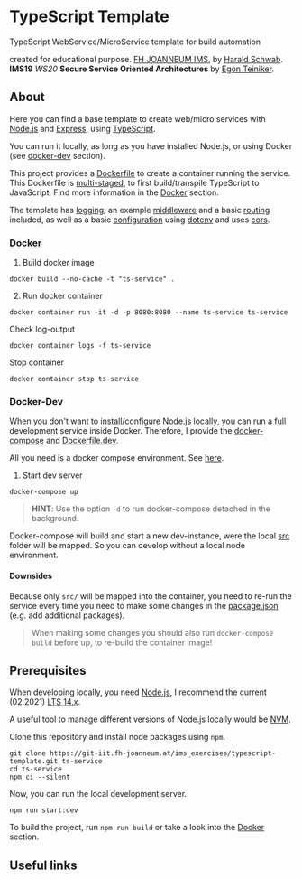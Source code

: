 # TypeScript Template

TypeScript WebService/MicroService template for build automation

created for educational purpose. [FH JOANNEUM IMS](https://www.fh-joanneum.at/ims/), by [Harald Schwab](mailto:harald.schwab@edu.fh-joanneum.at).  
**IMS19** *WS20* **Secure Service Oriented Architectures** by [Egon Teiniker](mailto:egon.teiniker@fh-joanneum.at).

## About
Here you can find a base template to create web/micro services with [Node.js](https://nodejs.org/en/) and [Express](https://expressjs.com/), using [TypeScript](https://www.typescriptlang.org/).

You can run it locally, as long as you have installed Node.js, or using Docker (see [docker-dev](#docker-dev) section).

This project provides a [Dockerfile](Dockerfile) to create a container running the service. This Dockerfile is [multi-staged](https://docs.docker.com/develop/develop-images/multistage-build/), to first build/transpile TypeScript to JavaScript. Find more information in the [Docker](#docker) section.

The template has [logging](src/util/logger/logger.ts), an example [middleware](src/app/middleware/logging/logging.ts) and a basic [routing](src/app/router.ts) included, as well as a basic [configuration](src/config/environment.ts) using [dotenv](https://www.npmjs.com/package/dotenv) and uses [cors](https://www.npmjs.com/package/cors).


### Docker

1. Build docker image
  ```console
  docker build --no-cache -t "ts-service" .
  ```
2. Run docker container
  ```console
  docker container run -it -d -p 8080:8080 --name ts-service ts-service
  ```

Check log-output
```console
docker container logs -f ts-service
```

Stop container
```console
docker container stop ts-service
```

### Docker-Dev

When you don't want to install/configure Node.js locally, you can run a full development service inside Docker. Therefore, I provide the [docker-compose](docker-compose.yml) and [Dockerfile.dev](Dockerfile.dev).

All you need is a docker compose environment. See [here](https://docs.docker.com/compose/install/).

1. Start dev server
  ```console
  docker-compose up
  ```
  > **HINT**: Use the option `-d` to run docker-compose detached in the background.

Docker-compose will build and start a new dev-instance, were the local [src](./src) folder will be mapped. So you can develop without a local node environment.

#### Downsides
Because only `src/` will be mapped into the container, you need to re-run the service every time you need to make some changes in the [package.json](package.json) (e.g. add additional packages).

> When making some changes you should also run `docker-compose build` before up, to re-build the container image!


## Prerequisites
When developing locally, you need [Node.js](https://nodejs.org/en/), I recommend the current (02.2021) [LTS 14.x](https://nodejs.org/dist/latest-v14.x/).

A useful tool to manage different versions of Node.js locally would be [NVM](https://github.com/nvm-sh/nvm).

Clone this repository and install node packages using `npm`.
```console
git clone https://git-iit.fh-joanneum.at/ims_exercises/typescript-template.git ts-service
cd ts-service
npm ci --silent
```

Now, you can run the local development server.
```console
npm run start:dev
```

To build the project, run `npm run build` or take a look into the [Docker](#docker) section.

## Useful links

<!-- TODO -->
